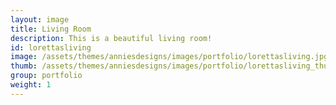 ```yaml
---
layout: image
title: Living Room
description: This is a beautiful living room!
id: lorettasliving
image: /assets/themes/anniesdesigns/images/portfolio/lorettasliving.jpg
thumb: /assets/themes/anniesdesigns/images/portfolio/lorettasliving_thumb.jpg
group: portfolio
weight: 1
---
```

